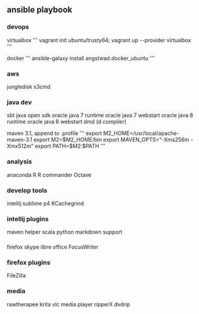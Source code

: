 ## ansible playbook


### devops
virtualbox
'''
vagrant init ubuntu/trusty64; vagrant up --provider virtualbox
'''

docker
'''
ansible-galaxy install angstwad.docker_ubuntu
'''

### aws
jungledisk
s3cmd

### java dev
sbt
java open sdk
oracle java 7 runtime
oracle java 7 webstart
oracle java 8 runtime
oracle java 8 webstart
dmd (d compiler)

maven 3.1, append to .profile
'''
export M2_HOME=/usr/local/apache-maven-3.1
export M2=$M2_HOME/bin
export MAVEN_OPTS="-Xms256m -Xmx512m"
export PATH=$M2:$PATH
'''


### analysis
anaconda
R
R commander
Octave

### develop tools
intellij
sublime
p4
KCachegrind

### intellij plugins
maven helper
scala
python
markdown support

### 
firefox
skype
libre office
FocusWriter

### firefox plugins
FileZilla

### media
rawtherapee
krita
vlc media player
ripperX
dvdrip

